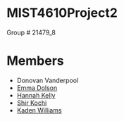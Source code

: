 # MIST4610Project2

Group # 21479_8

# Members

- Donovan Vanderpool
- [Emma Dolson](https://github.com/eld49325/EmmaDolson_MIST4610GroupProject2)
- [Hannah Kelly](https://github.com/hannahkelly98765/MIST-4610-Tableau)
- [Shir Kochi](https://github.com/shirkorchi/MIST4610-Project2)
- [Kaden Williams](https://github.com/kadenwilliams1/MIST4610Project2)
